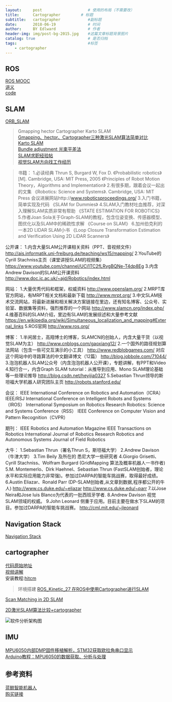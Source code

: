 ```yaml
---
layout:     post                    # 使用的布局（不需要改）
title:      Cartographer         # 标题 
subtitle:   cartographer            #副标题
date:       2018-06-19              # 时间
author:     BY Edlward              # 作者
header-img: img/post-bg-2015.jpg    #这篇文章标题背景图片
catalog: true                       # 是否归档
tags:                               #标签
    - cartographer
---
```


## ROS
[ROS MOOC](https://www.icourse163.org/course/ISCAS-1002580008)    
[讲义](https://legacy.gitbook.com/book/sychaichangkun/ros-tutorial-icourse163/details)    
[code](https://github.com/DroidAITech/ROS-Academy-for-Beginners)      

## SLAM
[ORB_SLAM](https://github.com/raulmur/ORB_SLAM)  
>Gmapping hector Cartographer  Karto SLAM  
[Gmapping、hector、Cartographer三种激光SLAM算法简单对比](https://blog.csdn.net/jeff_lee_/article/details/77869987)  
[Karto SLAM](https://blog.csdn.net/qq_24893115/article/details/52965410?locationNum=4&fps=1)  
[Bundle adjustment 光束平差法](https://blog.csdn.net/x_r_su/article/details/55270838)  
[SLAM求职经验帖](https://zhuanlan.zhihu.com/p/28565563)  
[视觉SLAM方向找工作经历](https://www.cnblogs.com/xtl9/p/8053331.html)   

>书籍：
1.必读经典
Thrun S, Burgard W, Fox D. 《Probabilistic robotics》[M]. Cambridge, USA: MIT Press, 2005
《Principles of Robot Motion Theory，Algorithms and Implementation》
2.有很多期，跟着会议一起出的文集
《Robotics: Science and Systems》. Cambridge, USA: MIT Press
会议进展网站http://www.roboticsproceedings.org/
3.入门书籍，简单实现及代码
《SLAM for Dummies》
4.SLAM入门教材吐血推荐，对深入理解SLAM实质非常有帮助
《STATE ESTIMATION FOR ROBOTICS》
5.作者Joan Sola关于Graph-SLAM的教程，包含位姿变换、传感器模型、图优化以及SLAM中的稀疏性求解
《Course on SLAM》
6.加州伯克利的一本2D LIDAR SLAM小书
《Loop Closure Transformation Estimation and Verification Using 2D LiDAR Scanners》
 
公开课：
1.内含大量SLAM公开课相关资料（PPT、音视频文件）
http://ais.informatik.uni-freiburg.de/teaching/ws15/mapping/
2.YouTube的Cyrill Stachniss主页（课堂讲授SLAM的视频集）
https://www.youtube.com/channel/UCi1TC2fLRvgBQNe-T4dp8Eg
3.内含Andrew Davison的SLAM公开课资料
http://www.doc.ic.ac.uk/~ajd/Robotics/index.html
 
网站：
1.大量优秀代码和框架，权威资料
http://www.openslam.org/
2.MRPT库官方网站，有MRPT相关文档和最新下载
http://www.mrpt.org/
3.中文SLAM技术交流网站，将最新进展和相关解决方案链接在里边，还有知名博客、公众号、实验室、数据集等资料，强烈推荐的一个网站
http://www.slamcn.org/index.php/
4.维基百科的SLAM介绍，里边有SLAM的发展综述和大量参考文献
https://en.wikipedia.org/wiki/Simultaneous_localization_and_mapping#External_links
5.ROS官网
http://www.ros.org/
 
博客：
1.半闲居士，高翔博士的博客，SLAMCN的创始人，内含大量干货（以视觉SLAM为主）
http://www.cnblogs.com/gaoxiang12/
2.一个国外的路径规划算法网站（包含一些可交互演示的小工具）
http://www.redblobgames.com/
对应这个网站中的寻路算法的中文翻译博文（12篇）
http://blog.jobbole.com/71044/
3.泡泡机器人SLAM公众号（内含泡泡机器人公开课），专题讲解，有PPT和Video
4.知行合一，内含Graph SLAM tutorial：从推导到应用、Mono SLAM理论基础等一些理论推导
http://blog.csdn.net/heyijia0327
5.Sebastian Thrun领导的斯坦福大学机器人研究团队主页
http://robots.stanford.edu/
 
会议：
IEEE International Conference on Robotics and Automation（ICRA）
IEEE/RSJ International Conference on Intelligent Robots and Systems（IROS）
International Symposium on Robotics Research
Robotics: Science and Systems Conference（RSS）
IEEE Conference on Computer Vision and Pattern Recognition（CVPR）
 
期刊：
IEEE Robotics and Automation Magazine
IEEE Transactions on Robotics
International Journal of Robotics Research
Robotics and Autonomous Systems
Journal of Field Robotics
 
大牛：
1.Sebastian Thrun（署名Thrun S，斯坦福大学）
2.Andrew Davison（牛津大学）
3.Tim Beily 及所在的 悉尼大学一些研究者
4.Giorgio Grisetti、Cyrill Stachniss、Wolfram Burgard (GridMapping 算法及概率机器人一书作者)
5.M. Montemerlo、Dirk Haehnel、Sebastian Thrun (FastSLAM创始者，理论水平和实际应用能力非常强)。参加过DARPA的智能车挑战赛，取得最好成绩。
6.Austin Eliazar、Ronald Parr (DP-SLAM创始者,从文章到数据,程序都公开的牛人)
http://www.cs.duke.edu/~eliazar
http://www.cs.duke.edu/~parr
7.以Jose Neira和Jose luis Blanco为代表的一批西班牙学者.
8.Andrew Davison 视觉SLAM领域的权威。
9.John Leonard 侧重于应用。目前主要在做水下SLAM的项目。参加过DARPA的智能车挑战赛。
http://cml.mit.edu/~jleonard
  
## Navigation Stack
[Navigation Stack](https://github.com/ros-planning/navigation)  

## cartographer
[代码原始地址](https://github.com/googlecartographer/cartographer)  
[视频讲解](https://www.youtube.com/watch?v=wVsfCnyt5jA)  
安装教程:[hitcm](https://www.cnblogs.com/hitcm/p/5939507.html)     

>环境搭建
[ROS_Kinetic_27 在ROS中使用Cartographer进行SLAM](https://blog.csdn.net/zhangrelay/article/details/52757573)    


[Scan Matching in 2D SLAM ](https://mp.weixin.qq.com/s?__biz=MzI5MTM1MTQwMw==&mid=2247484537&idx=1&sn=86200d961cf933896a9781bbe58442cc&chksm=ec10ba7ddb67336ba920a3c6b7e6414a0131bb775d6695e526d25dc6d377e31578684e83f802&scene=1&srcid=0925Vlxe9psorns6CY8O4sC7#rd)    

[2D激光SLAM算法比较+cartographer](https://blog.csdn.net/hjwang1/article/details/62236432)  

![软件分析架构图](http://p3.pstatp.com/large/191800014597caf46e29)
## IMU
[MPU6050内部DMP固件移植解析，STM32获取欧拉角串口显示](https://blog.csdn.net/haha1fan/article/details/72440574)    
[Arduino教程：MPU6050的数据获取、分析与处理](https://zhuanlan.zhihu.com/p/20082486?columnSlug=devymex)  
## 参考资料  
[蓝鲸智能机器人](http://www.bwbot.org/zh-cn/)  
[购买链接](https://item.taobao.com/item.htm?spm=0.0.0.0.4RIgI2&id=527426530377)
